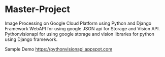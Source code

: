 # Master-Project
Image Processing on Google Cloud Platform using Python and Django Framework
WebAPI for using google JSON api for Storage and Vision API.
Pythonvisionapi for using google storage and vision libraries for python using Django framework.

Sample Demo
https://pythonvisionapi.appspot.com

